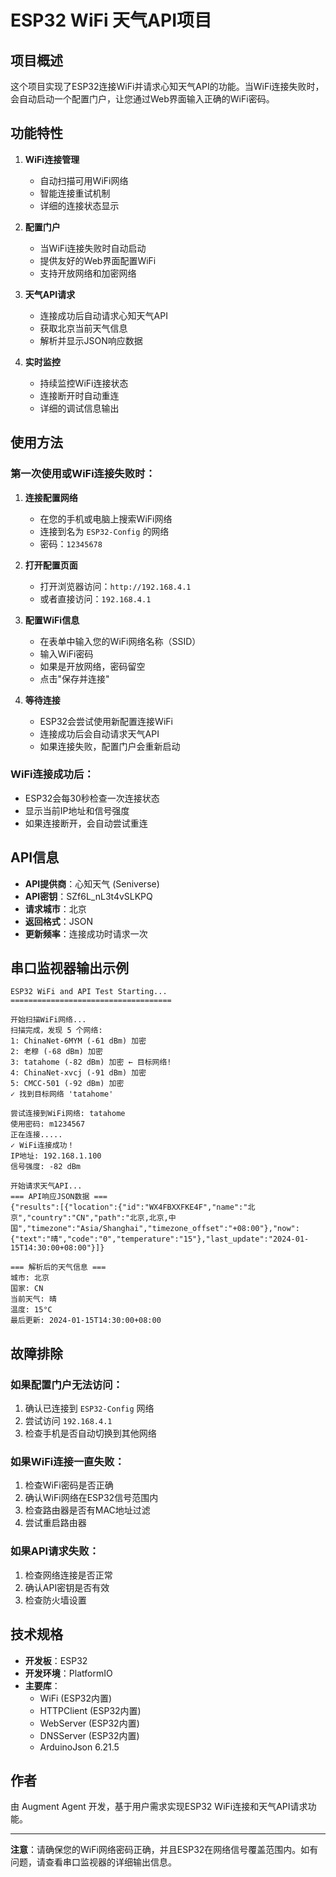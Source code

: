 # ESP32 WiFi 天气API项目

## 项目概述

这个项目实现了ESP32连接WiFi并请求心知天气API的功能。当WiFi连接失败时，会自动启动一个配置门户，让您通过Web界面输入正确的WiFi密码。

## 功能特性

1. **WiFi连接管理**
   - 自动扫描可用WiFi网络
   - 智能连接重试机制
   - 详细的连接状态显示

2. **配置门户**
   - 当WiFi连接失败时自动启动
   - 提供友好的Web界面配置WiFi
   - 支持开放网络和加密网络

3. **天气API请求**
   - 连接成功后自动请求心知天气API
   - 获取北京当前天气信息
   - 解析并显示JSON响应数据

4. **实时监控**
   - 持续监控WiFi连接状态
   - 连接断开时自动重连
   - 详细的调试信息输出

## 使用方法

### 第一次使用或WiFi连接失败时：

1. **连接配置网络**
   - 在您的手机或电脑上搜索WiFi网络
   - 连接到名为 `ESP32-Config` 的网络
   - 密码：`12345678`

2. **打开配置页面**
   - 打开浏览器访问：`http://192.168.4.1`
   - 或者直接访问：`192.168.4.1`

3. **配置WiFi信息**
   - 在表单中输入您的WiFi网络名称（SSID）
   - 输入WiFi密码
   - 如果是开放网络，密码留空
   - 点击"保存并连接"

4. **等待连接**
   - ESP32会尝试使用新配置连接WiFi
   - 连接成功后会自动请求天气API
   - 如果连接失败，配置门户会重新启动

### WiFi连接成功后：

- ESP32会每30秒检查一次连接状态
- 显示当前IP地址和信号强度
- 如果连接断开，会自动尝试重连

## API信息

- **API提供商**：心知天气 (Seniverse)
- **API密钥**：SZf6L_nL3t4vSLKPQ
- **请求城市**：北京
- **返回格式**：JSON
- **更新频率**：连接成功时请求一次

## 串口监视器输出示例

```
ESP32 WiFi and API Test Starting...
====================================

开始扫描WiFi网络...
扫描完成，发现 5 个网络:
1: ChinaNet-6MYM (-61 dBm) 加密
2: 老穆 (-68 dBm) 加密  
3: tatahome (-82 dBm) 加密 ← 目标网络!
4: ChinaNet-xvcj (-91 dBm) 加密
5: CMCC-501 (-92 dBm) 加密
✓ 找到目标网络 'tatahome'

尝试连接到WiFi网络: tatahome
使用密码: m1234567
正在连接.....
✓ WiFi连接成功！
IP地址: 192.168.1.100
信号强度: -82 dBm

开始请求天气API...
=== API响应JSON数据 ===
{"results":[{"location":{"id":"WX4FBXXFKE4F","name":"北京","country":"CN","path":"北京,北京,中国","timezone":"Asia/Shanghai","timezone_offset":"+08:00"},"now":{"text":"晴","code":"0","temperature":"15"},"last_update":"2024-01-15T14:30:00+08:00"}]}

=== 解析后的天气信息 ===
城市: 北京
国家: CN
当前天气: 晴
温度: 15°C
最后更新: 2024-01-15T14:30:00+08:00
```

## 故障排除

### 如果配置门户无法访问：
1. 确认已连接到 `ESP32-Config` 网络
2. 尝试访问 `192.168.4.1`
3. 检查手机是否自动切换到其他网络

### 如果WiFi连接一直失败：
1. 检查WiFi密码是否正确
2. 确认WiFi网络在ESP32信号范围内
3. 检查路由器是否有MAC地址过滤
4. 尝试重启路由器

### 如果API请求失败：
1. 检查网络连接是否正常
2. 确认API密钥是否有效
3. 检查防火墙设置

## 技术规格

- **开发板**：ESP32
- **开发环境**：PlatformIO
- **主要库**：
  - WiFi (ESP32内置)
  - HTTPClient (ESP32内置)
  - WebServer (ESP32内置)
  - DNSServer (ESP32内置)
  - ArduinoJson 6.21.5

## 作者

由 Augment Agent 开发，基于用户需求实现ESP32 WiFi连接和天气API请求功能。

---

**注意**：请确保您的WiFi网络密码正确，并且ESP32在网络信号覆盖范围内。如有问题，请查看串口监视器的详细输出信息。
